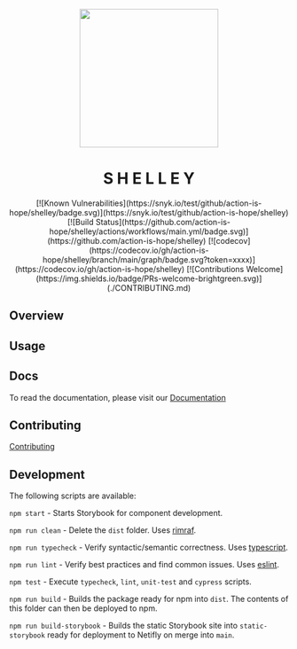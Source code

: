 <p align="center">
  <a href="https://www.shelley.earth">
    <img width="250px" src="">
  </a>
</p>

<h1 align="center">S H E L L E Y</h1>

<div align="center">
  [![Known Vulnerabilities](https://snyk.io/test/github/action-is-hope/shelley/badge.svg)](https://snyk.io/test/github/action-is-hope/shelley)
  [![Build Status](https://github.com/action-is-hope/shelley/actions/workflows/main.yml/badge.svg)](https://github.com/action-is-hope/shelley)
  [![codecov](https://codecov.io/gh/action-is-hope/shelley/branch/main/graph/badge.svg?token=xxxx)](https://codecov.io/gh/action-is-hope/shelley)
  [![Contributions Welcome](https://img.shields.io/badge/PRs-welcome-brightgreen.svg)](./CONTRIBUTING.md)
</div>

## Overview

## Usage

## Docs

To read the documentation, please visit our [Documentation](DOCUMENTATION.md)

## Contributing

[Contributing](CONTRIBUTING.md)

## Development

The following scripts are available:

`npm start` - Starts Storybook for component development.

`npm run clean` - Delete the `dist` folder. Uses [rimraf](https://github.com/isaacs/rimraf).

`npm run typecheck` - Verify syntactic/semantic correctness. Uses [typescript](https://github.com/microsoft/TypeScript).

`npm run lint` - Verify best practices and find common issues. Uses [eslint](https://github.com/eslint/eslint).

`npm test` - Execute `typecheck`, `lint`, `unit-test` and `cypress` scripts.

`npm run build` - Builds the package ready for npm into `dist`. The contents of this folder can then be deployed to npm.

`npm run build-storybook` - Builds the static Storybook site into `static-storybook` ready for deployment to Netifly on merge into `main`.
